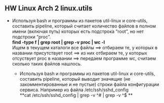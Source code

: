 ## HW Linux Arch 2 linux.utils
* Используя bash и программы из пакетов util-linux и core-utils, составить pipeline, который считает количество файлов в полном имени (включая путь) которых есть подстрока “root”, но нет подстроки “proc”.  
 **find  -type f | grep root | grep -v proc | wc -l**  
 Ищем в текущем каталоги все файлы ==> отбираем те, у которых в названии присутствует root ==> из них отбираем те, у которых отсуствует proc в названии ==> передаем программе wc, считаем сколько таких файлов нашлось.  
   
   * Используя bash и программы из пакетов util-linux и core-utils, составить pipeline, который выводит значящие (не закомментированные и не пустые) строки файла конфигурации сервиса. Например из файла /etc/ssh/sshd_config  
  **cat /etc/ssh/sshd_config | grep -v ^# | grep -v ^$ **  
   

